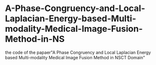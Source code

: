 # A-Phase-Congruency-and-Local-Laplacian-Energy-based-Multi-modality-Medical-Image-Fusion-Method-in-NS
the code of the papaer"A Phase Congruency and Local Laplacian Energy based Multi-modality Medical Image Fusion Method in NSCT Domain"
